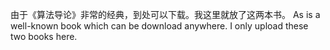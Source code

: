 由于《算法导论》非常的经典，到处可以下载。我这里就放了这两本书。
As <Introduction to Algorithms> is a well-known book which can be download anywhere. I only upload these two books here.
